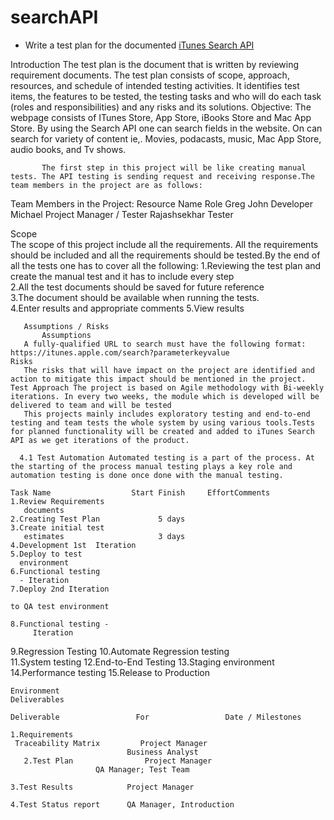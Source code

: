 # searchAPI

*    Write a test plan for the documented [iTunes Search API](https://github.com/iappsqainterview/searchAPI/blob/master/API.md)
  
Introduction
 The test plan is the document that is written by reviewing requirement documents. The test plan consists of scope, approach, resources, and schedule of intended
 testing activities. It identifies test items, the features to be tested, the testing tasks and who will do each task (roles and responsibilities) and any risks and its solutions. Objective: The webpage consists of ITunes Store, App Store, iBooks Store and Mac App Store. By using the Search API one can search fields in the website. On can search for variety of content ie,. Movies, podacasts, music, Mac App Store, audio books, and Tv shows.

	       The first step in this project will be like creating manual tests. The API testing is sending request and receiving response.The team members in the project are as follows:
  Team Members in the Project:
  Resource Name       Role 
     Greg John      Developer 
 Michael Project   Manager / Tester 
 Rajashsekhar    Tester


Scope							       
	The scope of this project include all the requirements. All the requirements should be included and all the requirements should be tested.By the end of all the tests one has to cover all the following: 
	    1.Reviewing the test plan and create the manual test and it has to include every step				   
	    2.All the test documents should be saved for future reference	  
	    3.The document should be available when running the tests.  
	    4.Enter results and appropriate comments
	    5.View results								
       
       Assumptions / Risks 										      
           Assumptions 
	   A fully-qualified URL to search must have the following format: https://itunes.apple.com/search?parameterkeyvalue							   Risks 	                
	   The risks that will have impact on the project are identified and action to mitigate this impact should be mentioned in the project. Test Approach The project is based on Agile methodology with Bi-weekly iterations. In every two weeks, the module which is developed will be delivered to team and will be tested
	   This projects mainly includes exploratory testing and end-to-end testing and team tests the whole system by using various tools.Tests for planned functionality will be created and added to iTunes Search API as we get iterations of the product.

	  4.1 Test Automation Automated testing is a part of the process. At the starting of the process manual testing plays a key role and automation testing is done once done with the manual testing.                                        
	
	Task Name                  Start Finish     EffortComments          
	1.Review Requirements
	   documents                                     														        2.Creating Test Plan             5 days            									     
	3.Create initial test
	   estimates                     3 days	
	4.Development 1st  Iteration		  											    
	5.Deploy to test		    
	  environment							
	6.Functional testing 
	  - Iteration						 							  					          7.Deploy 2nd Iteration 
		 																			   to QA test environment							      
																					   8.Functional testing - 
         Iteration			
  9.Regression Testing 
 10.Automate Regression	 testing 					
 11.System testing
   12.End-to-End Testing																		13.Staging environment							  	    
   14.Performance testing
    15.Release to Production 

	Environment																																									 Deliverables
																																										         Deliverable                 For                 Date / Milestones       
																																									 	       1.Requirements 
  	 Traceability Matrix         Project Manager 
	                          Business Analyst    
       2.Test Plan                Project Manager
		               QA Manager; Test Team
																					       3.Test Results            Project Manager  						
																					       4.Test Status report      QA Manager, Introduction 
																																								
